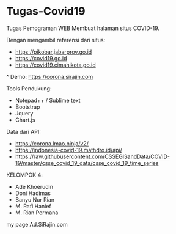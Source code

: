 # Tugas-Covid19
Tugas Pemograman WEB Membuat halaman situs COVID-19. 

Dengan mengambil referensi dari situs:
- https://pikobar.jabarprov.go.id
- https://covid19.go.id
- https://covid19.cimahikota.go.id


^ Demo: https://corona.sirajin.com


Tools Pendukung:
- Notepad++ / Sublime text
- Bootstrap
- Jquery
- Chart.js

Data dari API:
- https://corona.lmao.ninja/v2/
- https://indonesia-covid-19.mathdro.id/api/
- https://raw.githubusercontent.com/CSSEGISandData/COVID-19/master/csse_covid_19_data/csse_covid_19_time_series


KELOMPOK 4:
- Ade Khoerudin
- Doni Hadimas
- Banyu Nur Rian
- M. Rafi Hanief
- M. Rian Permana

my page Ad.SiRajin.com
